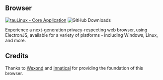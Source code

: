 ## Browser

[![tauLinux - Core Application](https://img.shields.io/badge/tauLinux-Core_Application-915cee?logo=Linux+Containers&logoColor=white)](https://)
![GitHub Downloads](https://img.shields.io/github/downloads/A-da-m/AppleMusicPresence/total?color=%23497FFF&label=Downloads)

Experience a next-generation privacy-respecting web browser, using ElectronJS, available for a variety of platforms - including Windows, Linux, and more.

## Credits

Thanks to [Wexond](https://github.com/wexond) and [Innatical](https://innatical.com) for providing the foundation of this browser.
